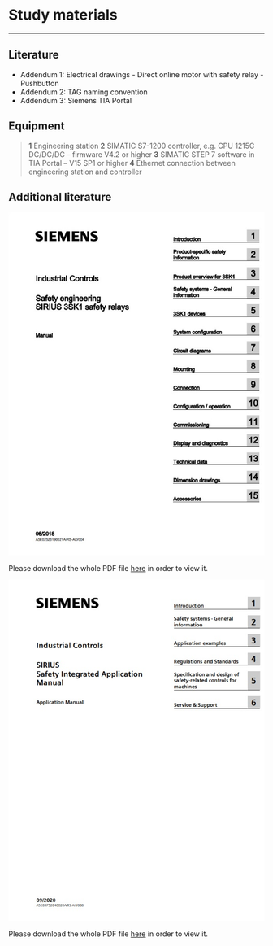 # Study materials
_____________________________________
## Literature
  * Addendum 1: Electrical drawings - Direct online motor with safety relay - Pushbutton
  * Addendum 2: TAG naming convention
  * Addendum 3: Siemens TIA Portal

## Equipment
>   **1** Engineering station
>   **2** SIMATIC S7-1200 controller, e.g. CPU 1215C DC/DC/DC – firmware V4.2 or higher
>   **3** SIMATIC STEP 7 software in TIA Portal – V15 SP1 or higher
>   **4** Ethernet connection between engineering station and controller

## Additional literature

<p> <img src="../Ex06/images/manual_safety_relay_3SK1_en.jpg" width="700px"/>

Please download the whole PDF file <a href="./Ex06/Documents/manual_safety_relay_3SK1_en.pdf">here</a> in order to view it.</p>

<p> <img src="../Ex06/images/application_manual_sirius_safety_integrated_en.jpg" width="700px"/>

Please download the whole PDF file <a href="./Ex06/Documents/application_manual_sirius_safety_integrated_en.pdf">here</a> in order to view it.</p>
